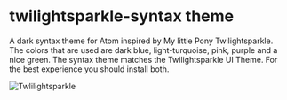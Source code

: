 # twilightsparkle-syntax theme

A dark syntax theme for Atom inspired by My little Pony Twilightsparkle. The colors that are used are dark blue, light-turquoise, pink, purple and a nice green.
The syntax theme matches the Twilightsparkle UI Theme. For the best experience you should install both.

![Twlilightsparkle](https://media.giphy.com/media/QwI09SeTFYru0/source.gif)
